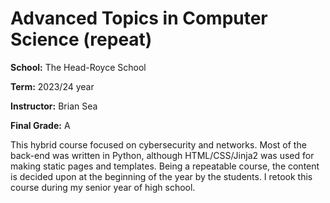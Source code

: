 # Advanced Topics in Computer Science (repeat)

**School:** The Head-Royce School

**Term:** 2023/24 year

**Instructor:** Brian Sea

**Final Grade:** A

This hybrid course focused on cybersecurity and networks. Most of the back-end was written in Python, although HTML/CSS/Jinja2 was used for making static pages and templates. Being a repeatable course, the content is decided upon at the beginning of the year by the students. I retook this course during my senior year of high school.
